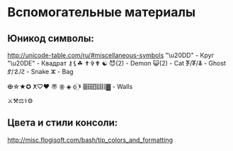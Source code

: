 # Вспомогательные материалы
## Юникод символы:
http://unicode-table.com/ru/#miscellaneous-symbols
"\u20DD" - Круг
"\u20DE" - Квадрат
⚷⚸☘
✝✞✟
☯
😈(2) - Demon
😺(2) - Cat
ⶇ/ⶮ/ⷆ - Ghost
ⶈ/☡/Ꙅ - Snake
ⵣ - Bag

ⴲ☆★✪
ⵅ♡♥
〠
ꙮ
◈
о꙰
ᙚ
䷀䷿䷩䷜䷁▓ - Walls

⚔⚒⚖⚕⚙

## Цвета и стили консоли:
http://misc.flogisoft.com/bash/tip_colors_and_formatting

